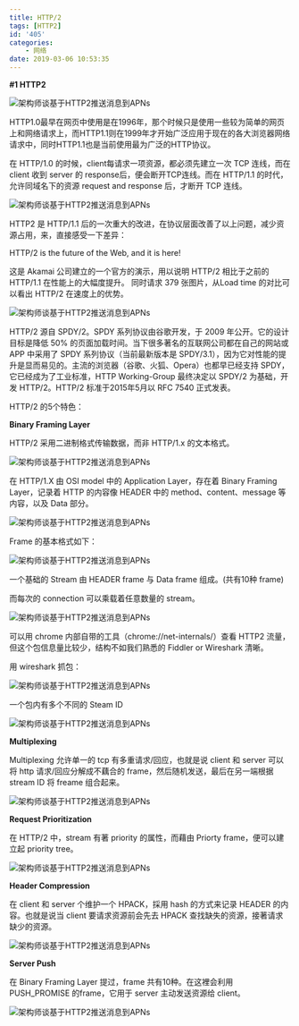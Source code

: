 ```yaml
---
title: HTTP/2
tags: [HTTP2]
id: '405'
categories:
    - 网络
date: 2019-03-06 10:53:35
---
```


**\#1 HTTP2**

![架构师谈基于HTTP2推送消息到APNs](http://p1.pstatp.com/large/pgc-image/15254174738146085162958)

HTTP1.0最早在网页中使用是在1996年，那个时候只是使用一些较为简单的网页上和网络请求上，而HTTP1.1则在1999年才开始广泛应用于现在的各大浏览器网络请求中，同时HTTP1.1也是当前使用最为广泛的HTTP协议。

在 HTTP/1.0 的时候，client每请求一项资源，都必须先建立一次 TCP 连线，而在 client 收到 server 的 response后，便会断开TCP连线。而在 HTTP/1.1 的时代，允许同域名下的资源 request and response 后，才断开 TCP 连线。

![架构师谈基于HTTP2推送消息到APNs](http://p1.pstatp.com/large/pgc-image/1525417473947b700cac46d)

HTTP2 是 HTTP/1.1 后的一次重大的改进，在协议层面改善了以上问题，减少资源占用，来，直接感受一下差异：

HTTP/2 is the future of the Web, and it is here!

这是 Akamai 公司建立的一个官方的演示，用以说明 HTTP/2 相比于之前的 HTTP/1.1 在性能上的大幅度提升。 同时请求 379 张图片，从Load time 的对比可以看出 HTTP/2 在速度上的优势。

![架构师谈基于HTTP2推送消息到APNs](http://p9.pstatp.com/large/pgc-image/1525417473899180e242782)

HTTP/2 源自 SPDY/2。SPDY 系列协议由谷歌开发，于 2009 年公开。它的设计目标是降低 50% 的页面加载时间。当下很多著名的互联网公司都在自己的网站或 APP 中采用了 SPDY 系列协议（当前最新版本是 SPDY/3.1），因为它对性能的提升是显而易见的。主流的浏览器（谷歌、火狐、Opera）也都早已经支持 SPDY，它已经成为了工业标准，HTTP Working-Group 最终决定以 SPDY/2 为基础，开发 HTTP/2。HTTP/2 标准于2015年5月以 RFC 7540 正式发表。

HTTP/2 的5个特色：

**Binary Framing Layer**

HTTP/2 采用二进制格式传输数据，而非 HTTP/1.x 的文本格式。

![架构师谈基于HTTP2推送消息到APNs](http://p1.pstatp.com/large/pgc-image/152541747386539f2fabf67)

在 HTTP/1.X 由 OSI model 中的 Application Layer，存在着 Binary Framing Layer，记录着 HTTP 的内容像 HEADER 中的 method、content、message 等内容，以及 Data 部分。

![架构师谈基于HTTP2推送消息到APNs](http://p3.pstatp.com/large/pgc-image/1525417473882912fa06f4f)

Frame 的基本格式如下：

![架构师谈基于HTTP2推送消息到APNs](http://p9.pstatp.com/large/pgc-image/1525417473846a70f8c5365)

一个基础的 Stream 由 HEADER frame 与 Data frame 组成。(共有10种 frame)

而每次的 connection 可以乘载着任意数量的 stream。

![架构师谈基于HTTP2推送消息到APNs](http://p1.pstatp.com/large/pgc-image/152541747387724cdd3737f)

可以用 chrome 内部自带的工具（chrome://net-internals/）查看 HTTP2 流量，但这个包信息量比较少，结构不如我们熟悉的 Fiddler or Wireshark 清晰。

用 wireshark 抓包：

![架构师谈基于HTTP2推送消息到APNs](http://p3.pstatp.com/large/pgc-image/152541747392846d2dc37aa)

一个包内有多个不同的 Steam ID

![架构师谈基于HTTP2推送消息到APNs](http://p1.pstatp.com/large/pgc-image/15254174738973d65032c4c)

**Multiplexing**

Multiplexing 允许单一的 tcp 有多重请求/回应，也就是说 client 和 server 可以将 http 请求/回应分解成不藕合的 frame，然后随机发送，最后在另一端根据 stream ID 将 freame 组合起来。

![架构师谈基于HTTP2推送消息到APNs](http://p1.pstatp.com/large/pgc-image/152541747385933b6e160fc)

**Request Prioritization**

在 HTTP/2 中，stream 有著 priority 的属性，而藉由 Priorty frame，便可以建立起 priority tree。

![架构师谈基于HTTP2推送消息到APNs](http://p3.pstatp.com/large/pgc-image/1525417473905cafa2f0b76)

**Header Compression**

在 client 和 server 个维护一个 HPACK，採用 hash 的方式来记录 HEADER 的内容。也就是说当 client 要请求资源前会先去 HPACK 查找缺失的资源，接著请求缺少的资源。

![架构师谈基于HTTP2推送消息到APNs](http://p1.pstatp.com/large/pgc-image/1525417473887ce96d4e76b)

**Server Push**

在 Binary Framing Layer 提过，frame 共有10种。在这裡会利用 PUSH_PROMISE 的frame，它用于 server 主动发送资源给 client。

![架构师谈基于HTTP2推送消息到APNs](http://p1.pstatp.com/large/pgc-image/1525417473894999f15dbf0)